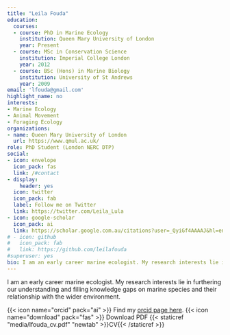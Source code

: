 ```yaml
---
title: "Leila Fouda"
education:
  courses:
  - course: PhD in Marine Ecology
    institution: Queen Mary University of London
    year: Present
  - course: MSc in Conservation Science
    institution: Imperial College London
    year: 2012
  - course: BSc (Hons) in Marine Biology
    institution: University of St Andrews
    year: 2009
email: 'lfouda@gmail.com'
highlight_name: no
interests:
- Marine Ecology
- Animal Movement
- Foraging Ecology
organizations:
- name: Queen Mary University of London
  url: https://www.qmul.ac.uk/
role: PhD Student (London NERC DTP)
social:
- icon: envelope
  icon_pack: fas
  link: /#contact
- display:
    header: yes
  icon: twitter
  icon_pack: fab
  label: Follow me on Twitter
  link: https://twitter.com/Leila_Lula
- icon: google-scholar
  icon_pack: ai
  link: https://scholar.google.com.au/citations?user=_QyiGf4AAAAJ&hl=en
# - icon: github
#   icon_pack: fab
#   link: https://github.com/leilafouda
#superuser: yes
bio: I am an early career marine ecologist. My research interests lie in furthering our understanding and filling knowledge gaps on marine species and their relationship with the wider environment.
---
```


I am an early career marine ecologist. My research interests lie in furthering our understanding and filling knowledge gaps on marine species and their relationship with the wider environment.

{{< icon name="orcid" pack="ai" >}} Find my [orcid page here](https://orcid.org/0000-0002-0723-3697).
{{< icon name="download" pack="fas" >}} Download PDF {{< staticref "media/lfouda_cv.pdf" "newtab" >}}CV{{< /staticref >}}
